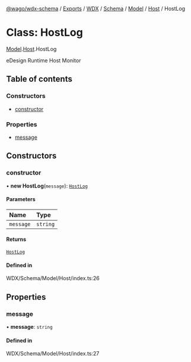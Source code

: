 [@wago/wdx-schema](../README.md) / [Exports](../modules.md) / [WDX](../modules/WDX.md) / [Schema](../modules/WDX.Schema.md) / [Model](../modules/WDX.Schema.Model.md) / [Host](../modules/WDX.Schema.Model.Host.md) / HostLog

# Class: HostLog

[Model](../modules/WDX.Schema.Model.md).[Host](../modules/WDX.Schema.Model.Host.md).HostLog

eDesign Runtime Host Monitor

## Table of contents

### Constructors

- [constructor](WDX.Schema.Model.Host.HostLog.md#constructor)

### Properties

- [message](WDX.Schema.Model.Host.HostLog.md#message)

## Constructors

### constructor

• **new HostLog**(`message`): [`HostLog`](WDX.Schema.Model.Host.HostLog.md)

#### Parameters

| Name | Type |
| :------ | :------ |
| `message` | `string` |

#### Returns

[`HostLog`](WDX.Schema.Model.Host.HostLog.md)

#### Defined in

WDX/Schema/Model/Host/index.ts:26

## Properties

### message

• **message**: `string`

#### Defined in

WDX/Schema/Model/Host/index.ts:27
